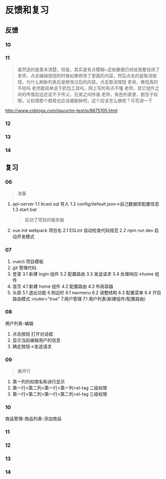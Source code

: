 # 反馈和复习

## 反馈

### 10

### 11

> 虽然选的是基本清楚，但是，其实是有点模糊~这些数据已经给我整自闭了
> 老师，点击编辑按钮的时候如果修改了里面的内容，然后点击的是取消按钮，为什么刷新列表后是修改过后的内容，点击取消按钮
> 老哥，微信真的不给吗
> 老师能简单说下抓包工具吗，网上写的有点不懂
> 老师，其它组件之间的传值后边还说不子传父，兄弟之间传值
> 老师，角色列表里，删空子权限，父权限那个框框也应该被删掉吧，这个应该怎么做呢？可否讲一下

http://www.cnblogs.com/jiayuchn-test/p/8875105.html

### 12

### 13

### 14

## 复习

### 06

> 准备

1. api-server
   1.1 itcast.sql 导入
   1.2 config/default.json->自己数据库配置信息
   1.3 start.bat

   > 启动了项目的服务器

2. vue init webpack 项目名
   2.1 ESLint 自动检查代码规范
   2.2 npm run dev 启动开发模式

### 07

1. vuecli 项目模板
2. git 管理代码
3. 登录
   3.1 新建 login 组件
   3.2 配置路由
   3.3 发送请求
   3.4 处理响应->home 组件
4. 首页
   4.1 新建 home 组件
   4.2 配置路由
   4.3 布局容器
5. 头部
   5.1 退出功能 6.侧边栏
   6.1 navmenu
   6.2 调整结构
   6.3 配置菜单
   6.4 开启路由模式 :router="true" 7.用户管理
   7.1 用户列表(新建组件/配置路由)

### 08

用户列表-编辑

1. 点击按钮 打开对话框
2. 显示当前编辑用户的信息
3. 确定按钮->发送请求

### 09

> 展开行

1. 第一列的权限名称进行显示
2. 第一行>第二列>第一行>第一列>el-tag 二级权限
3. 第一行>第二列>第一行>第二列>el-tag 三级权限

### 10

商品管理-商品列表-添加商品

### 11

### 12

### 13

### 14
